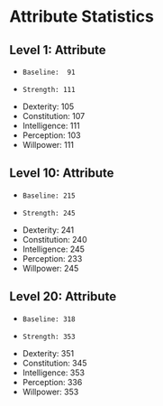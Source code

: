 # Attribute Statistics

## Level 1: Attribute
 *     Baseline:  91
 *     Strength: 111
 *    Dexterity: 105
 * Constitution: 107
 * Intelligence: 111
 *   Perception: 103
 *    Willpower: 111

## Level 10: Attribute
 *     Baseline: 215
 *     Strength: 245
 *    Dexterity: 241
 * Constitution: 240
 * Intelligence: 245
 *   Perception: 233
 *    Willpower: 245

## Level 20: Attribute
 *     Baseline: 318
 *     Strength: 353
 *    Dexterity: 351
 * Constitution: 345
 * Intelligence: 353
 *   Perception: 336
 *    Willpower: 353
